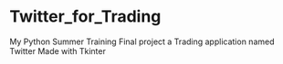 # Twitter_for_Trading
My Python Summer Training Final project
a Trading application named Twitter Made with Tkinter
